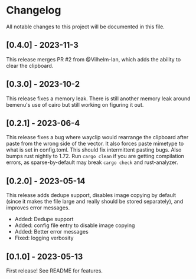# Changelog

All notable changes to this project will be documented in this file.

## [0.4.0] - 2023-11-3

This release merges PR #2 from @Vilhelm-Ian, which adds the ability to clear the clipboard.

## [0.3.0] - 2023-10-2

This release fixes a memory leak. There is still another memory leak around bemenu's use of cairo but still working on figuring it out.

## [0.2.1] - 2023-06-4

This release fixes a bug where wayclip would rearrange the clipboard after paste from the wrong side of the vector. It also forces paste mimetype to what is set in config.toml. This should fix intermittent pasting bugs. Also bumps rust nightly to 1.72. Run `cargo clean` if you are getting compilation errors, as sparse-by-default may break `cargo check` and rust-analyzer.

## [0.2.0] - 2023-05-14

This release adds dedupe support, disables image copying by default (since it
makes the file large and really should be stored separately), and improves error messages.

- Added: Dedupe support
- Added: config file entry to disable image copying
- Added: Better error messages
- Fixed: logging verbosity

## [0.1.0] - 2023-05-13

First release! See README for features.
